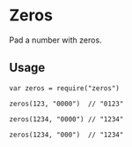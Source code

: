 # Zeros

Pad a number with zeros.

## Usage

```
var zeros = require("zeros")

zeros(123, "0000")  // "0123"

zeros(1234, "0000") // "1234"

zeros(1234, "000")  // "1234"
```
